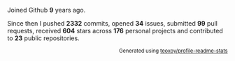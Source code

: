 Joined Github **9** years ago.

Since then I pushed **2332** commits, opened **34** issues, submitted **99** pull requests, received **604** stars across **176** personal projects and contributed to **23** public repositories.

<p align="right"><sub>Generated using <a href="https://github.com/marketplace/actions/profile-readme-stats">teoxoy/profile-readme-stats</a></sub></p>
